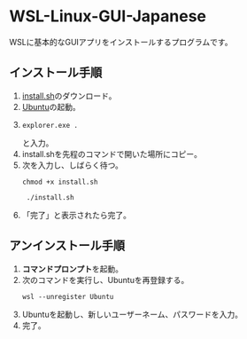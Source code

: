 # WSL-Linux-GUI-Japanese
WSLに基本的なGUIアプリをインストールするプログラムです。
## インストール手順
1. [install.sh](install.sh)のダウンロード。
2. [Ubuntu](https://apps.microsoft.com/detail/9pdxgncfsczv?hl=ja-jp&gl=US)の起動。
3. ```
   explorer.exe .
   ```
   と入力。
4. install.shを先程のコマンドで開いた場所にコピー。
5. 次を入力し、しばらく待つ。
   ```
   chmod +x install.sh
   ```
   ```
    ./install.sh
   ```
6. 「完了」と表示されたら完了。
## アンインストール手順
1. **コマンドプロンプト**を起動。
2. 次のコマンドを実行し、Ubuntuを再登録する。
   ```
   wsl --unregister Ubuntu
   ```
3. Ubuntuを起動し、新しいユーザーネーム、パスワードを入力。
4. 完了。
